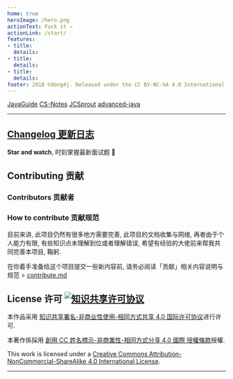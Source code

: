 ```yaml
---
home: true
heroImage: /hero.png
actionText: Fuck it →
actionLink: /start/
features:
- title: 
  details: 
- title: 
  details: 
- title: 
  details: 
footer: 2018 ©dong4j. Released under the CC BY-NC-SA 4.0 International License.
---
```


[JavaGuide](https://github.com/Snailclimb/JavaGuide)
[CS-Notes](https://github.com/CyC2018/CS-Notes)
[JCSprout](https://github.com/crossoverJie/JCSprout)
[advanced-java](https://github.com/doocs/advanced-java)

---

## [Changelog 更新日志](./github/changelog.md)

**Star and watch**, 时刻掌握最新面试题 💪

## Contributing 贡献

### Contributors 贡献者

### How to contribute 贡献规范

目前来讲, 此项目仍然有很多地方需要完善, 此项目的文档收集与网络, 再者由于个人能力有限, 有些知识点未理解到位或者理解错误, 希望有经验的大佬前来帮我共同完善本项目, 鞠躬. 

在你着手准备给这个项目提交一些新内容前, 请务必阅读「贡献」相关内容说明与规范 > [contribute.md](./github/contribute.md)

## License 许可  [![知识共享许可协议](https://i.creativecommons.org/l/by-nc-sa/4.0/80x15.png)](http://creativecommons.org/licenses/by-nc-sa/4.0/)

本作品采用 [知识共享署名-非商业性使用-相同方式共享 4.0 国际许可协议](http://creativecommons.org/licenses/by-nc-sa/4.0/)进行许可.

本著作係採用 [創用 CC 姓名標示-非商業性-相同方式分享 4.0 國際 授權條款](http://creativecommons.org/licenses/by-nc-sa/4.0/)授權.

This work is licensed under a [Creative Commons Attribution-NonCommercial-ShareAlike 4.0 International License](http://creativecommons.org/licenses/by-nc-sa/4.0/).

---

